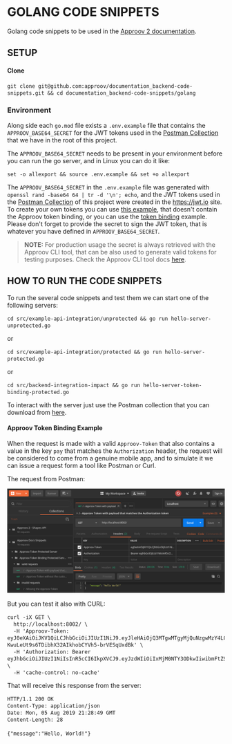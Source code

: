 # GOLANG CODE SNIPPETS

Golang code snippets to be used in the [Approov 2 documentation](https://approov.io/docs/).

## SETUP

#### Clone

```
git clone git@github.com:approov/documentation_backend-code-snippets.git && cd documentation_backend-code-snippets/golang
```

### Environment

Along side each `go.mod` file exists a `.env.example` file that contains the `APPROOV_BASE64_SECRET` for the JWT tokens
used in the [Postman Collection](./../api.postman_collection.json) that we have in the root of this project.

The `APPROOV_BASE64_SECRET` needs to be present in your environment before you can run the go server, and in Linux you
can do it like:

```
set -o allexport && source .env.example && set +o allexport
```

The `APPROOV_BASE64_SECRET` in the `.env.example` file was generated with `openssl rand -base64 64 | tr -d '\n'; echo`,
and the JWT tokens used in the [Postman Collection](./../api.postman_collection.json) of this project were created in the
https://jwt.io site. To create your own tokens you can use [this example](https://jwt.io/#debugger-io?token=eyJ0eXAiOiJKV1QiLCJhbGciOiJIUzI1NiJ9.eyJleHAiOjQ3MDg2ODMyMDUuODkxOTEyfQ.c8I4KNndbThAQ7zlgX4_QDtcxCrD9cff1elaCJe9p9U),
that doesn't contain the Approov token binding, or you can use the [token binding](https://jwt.io/#debugger-io?token=eyJ0eXAiOiJKV1QiLCJhbGciOiJIUzI1NiJ9.eyJleHAiOjQ3MTgwMTgyMjQuNzgwMzY4LCJwYXkiOiJWUUZGUEpaNjgyYU90eFJNanowa3RDSG15V2VFRWVTTXZYaDF1RDhKM3ZrPSJ9.N-KwuLeUt9s6TDibhX32AIkhobCYVh5-brVESqUxdBk) example.
Please don't forget to provide the secret to sign the JWT token, that is whatever you have defined in `APPROOV_BASE64_SECRET`.

> **NOTE:** For production usage the secret is always retrieved with the Approov CLI tool, that can be also used to
            generate valid tokens for testing purposes. Check the Approov CLI tool docs [here](https://approov.io/docs/v2.1/approov-cli-tool-reference/#token-commands).


## HOW TO RUN THE CODE SNIPPETS

To run the several code snippets and test them we can start one of the following servers:

```
cd src/example-api-integration/unprotected && go run hello-server-unprotected.go
```
or
```
cd src/example-api-integration/protected && go run hello-server-protected.go
```
or
```
cd src/backend-integration-impact && go run hello-server-token-binding-protected.go
```

To interact with the server just use the Postman collection that you can download from [here](./../api.postman_collection.json).


#### Approov Token Binding Example

When the request is made with a valid `Approov-Token` that also contains a value in the key `pay` that matches the `Authorization` header, the request will be considered to come from a genuine mobile app, and to simulate it we can issue a request form a tool like Postman or Curl.

The request from Postman:

![Valid Approov Token Binding Request Example](./../.assets/img/postman-valid-approov-token-binding.png)

But you can test it also with CURL:

```
curl -iX GET \
  http://localhost:8002/ \
  -H 'Approov-Token: eyJ0eXAiOiJKV1QiLCJhbGciOiJIUzI1NiJ9.eyJleHAiOjQ3MTgwMTgyMjQuNzgwMzY4LCJwYXkiOiJWUUZGUEpaNjgyYU90eFJNanowa3RDSG15V2VFRWVTTXZYaDF1RDhKM3ZrPSJ9.N-KwuLeUt9s6TDibhX32AIkhobCYVh5-brVESqUxdBk' \
  -H 'Authorization: Bearer eyJhbGciOiJIUzI1NiIsInR5cCI6IkpXVCJ9.eyJzdWIiOiIxMjM0NTY3ODkwIiwibmFtZSI6IkpvaG4gRG9lIiwiaWF0IjoxNTE2MjM5MDIyfQ.SflKxwRJSMeKKF2QT4fwpMeJf36POk6yJV_adQssw5c' \
  -H 'cache-control: no-cache'
```

That will receive this response from the server:

```
HTTP/1.1 200 OK
Content-Type: application/json
Date: Mon, 05 Aug 2019 21:28:49 GMT
Content-Length: 28

{"message":"Hello, World!"}
```

